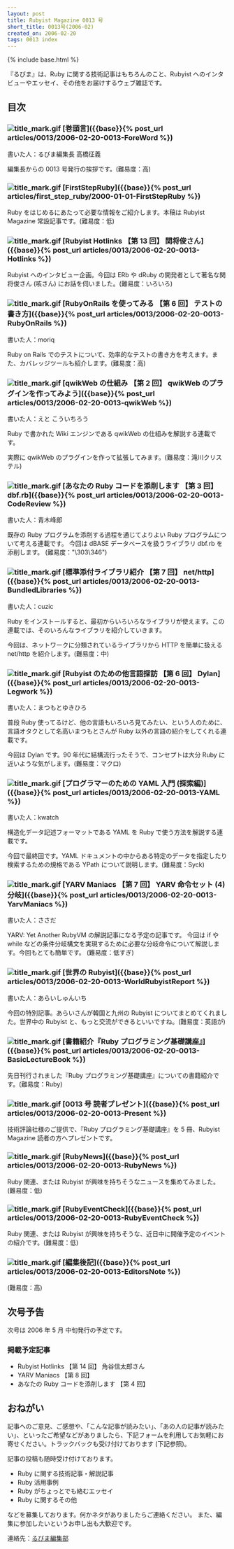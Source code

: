 ```yaml
---
layout: post
title: Rubyist Magazine 0013 号
short_title: 0013号(2006-02)
created_on: 2006-02-20
tags: 0013 index
---
```

{% include base.html %}


『るびま』は、Ruby に関する技術記事はもちろんのこと、Rubyist へのインタビューやエッセイ、その他をお届けするウェブ雑誌です。

## 目次

### ![title_mark.gif]({{base}}{{site.baseurl}}/images/title_mark.gif) [巻頭言]({{base}}{% post_url articles/0013/2006-02-20-0013-ForeWord %})

書いた人：るびま編集長 高橋征義

編集長からの 0013 号発行の挨拶です。(難易度：高)

### ![title_mark.gif]({{base}}{{site.baseurl}}/images/title_mark.gif) [FirstStepRuby]({{base}}{% post_url articles/first_step_ruby/2000-01-01-FirstStepRuby %})

Ruby をはじめるにあたって必要な情報をご紹介します。本稿は Rubyist Magazine 常設記事です。(難易度：低)

### ![title_mark.gif]({{base}}{{site.baseurl}}/images/title_mark.gif) [Rubyist Hotlinks 【第 13 回】 関将俊さん]({{base}}{% post_url articles/0013/2006-02-20-0013-Hotlinks %})

Rubyist へのインタビュー企画。今回は ERb や dRuby の開発者として著名な関将俊さん (咳さん) にお話を伺いました。(難易度：いろいろ)

### ![title_mark.gif]({{base}}{{site.baseurl}}/images/title_mark.gif) [RubyOnRails を使ってみる 【第 6 回】 テストの書き方]({{base}}{% post_url articles/0013/2006-02-20-0013-RubyOnRails %})

書いた人：moriq

Ruby on Rails でのテストについて、効率的なテストの書き方を考えます。また、カバレッジツールも紹介します。(難易度：高)

### ![title_mark.gif]({{base}}{{site.baseurl}}/images/title_mark.gif) [qwikWeb の仕組み 【第 2 回】 qwikWeb のプラグインを作ってみよう]({{base}}{% post_url articles/0013/2006-02-20-0013-qwikWeb %})

書いた人：えと こういちろう

Ruby で書かれた Wiki エンジンである qwikWeb の仕組みを解説する連載です。

実際に qwikWeb のプラグインを作って拡張してみます。(難易度：滝川クリステル)

### ![title_mark.gif]({{base}}{{site.baseurl}}/images/title_mark.gif) [あなたの Ruby コードを添削します 【第 3 回】 dbf.rb]({{base}}{% post_url articles/0013/2006-02-20-0013-CodeReview %})

書いた人：青木峰郎

既存の Ruby プログラムを添削する過程を通じてよりよい Ruby プログラムについて考える連載です。
今回は dBASE データベースを扱うライブラリ dbf.rb を添削します。
(難易度："\303\346")

### ![title_mark.gif]({{base}}{{site.baseurl}}/images/title_mark.gif) [標準添付ライブラリ紹介 【第 7 回】 net/http]({{base}}{% post_url articles/0013/2006-02-20-0013-BundledLibraries %})

書いた人：cuzic

Ruby をインストールすると、最初からいろいろなライブラリが使えます。この連載では、そのいろんなライブラリを紹介していきます。

今回は、ネットワークに分類されているライブラリから HTTP を簡単に扱える net/http を紹介します。(難易度：中)

### ![title_mark.gif]({{base}}{{site.baseurl}}/images/title_mark.gif) [Rubyist のための他言語探訪 【第 6 回】 Dylan]({{base}}{% post_url articles/0013/2006-02-20-0013-Legwork %})

書いた人：まつもとゆきひろ

普段 Ruby 使ってるけど、他の言語もいろいろ見てみたい、という人のために、言語オタクとして名高いまつもとさんが Ruby 以外の言語の紹介をしてくれる連載です。

今回は Dylan です。90 年代に結構流行ったそうで、コンセプトは大分 Ruby に近いような気がします。(難易度：マクロ)

### ![title_mark.gif]({{base}}{{site.baseurl}}/images/title_mark.gif) [プログラマーのための YAML 入門 (探索編)]({{base}}{% post_url articles/0013/2006-02-20-0013-YAML %})

書いた人：kwatch

構造化データ記述フォーマットである YAML を Ruby で使う方法を解説する連載です。

今回で最終回です。YAML ドキュメントの中からある特定のデータを指定したり検索するための規格である YPath について説明します。(難易度：Syck)

### ![title_mark.gif]({{base}}{{site.baseurl}}/images/title_mark.gif) [YARV Maniacs 【第 7 回】 YARV 命令セット (4) 分岐]({{base}}{% post_url articles/0013/2006-02-20-0013-YarvManiacs %})

書いた人：ささだ

YARV: Yet Another RubyVM の解説記事になる予定の記事です。
今回は if や while などの条件分岐構文を実現するために必要な分岐命令について解説します。今回もとても簡単です。
(難易度：低すぎ)

### ![title_mark.gif]({{base}}{{site.baseurl}}/images/title_mark.gif)  [世界の Rubyist]({{base}}{% post_url articles/0013/2006-02-20-0013-WorldRubyistReport %})

書いた人：あらいしゅんいち

今回の特別記事。あらいさんが韓国と九州の Rubyist についてまとめてくれました。世界中の Rubyist と、もっと交流ができるといいですね。(難易度：英語が)

### ![title_mark.gif]({{base}}{{site.baseurl}}/images/title_mark.gif)  [書籍紹介『Ruby プログラミング基礎講座』]({{base}}{% post_url articles/0013/2006-02-20-0013-BasicLectureBook %})

先日刊行されました『Ruby プログラミング基礎講座』についての書籍紹介です。(難易度：Ruby)

### ![title_mark.gif]({{base}}{{site.baseurl}}/images/title_mark.gif)  [0013 号 読者プレゼント]({{base}}{% post_url articles/0013/2006-02-20-0013-Present %})

技術評論社様のご提供で、『Ruby プログラミング基礎講座』を 5 冊、Rubyist Magazine 読者の方へプレゼントです。

### ![title_mark.gif]({{base}}{{site.baseurl}}/images/title_mark.gif) [RubyNews]({{base}}{% post_url articles/0013/2006-02-20-0013-RubyNews %})

Ruby 関連、または Rubyist が興味を持ちそうなニュースを集めてみました。(難易度：低)

### ![title_mark.gif]({{base}}{{site.baseurl}}/images/title_mark.gif) [RubyEventCheck]({{base}}{% post_url articles/0013/2006-02-20-0013-RubyEventCheck %})

Ruby 関連、または Rubyist が興味を持ちそうな、近日中に開催予定のイベントの紹介です。(難易度：低)

### ![title_mark.gif]({{base}}{{site.baseurl}}/images/title_mark.gif) [編集後記]({{base}}{% post_url articles/0013/2006-02-20-0013-EditorsNote %})

(難易度：高)

## 次号予告

次号は 2006 年 5 月 中旬発行の予定です。

### 掲載予定記事

* Rubyist Hotlinks 【第 14 回】 角谷信太郎さん
* YARV Maniacs 【第 8 回】
* あなたの Ruby コードを添削します 【第 4 回】


## おねがい

記事へのご意見、ご感想や、「こんな記事が読みたい」、「あの人の記事が読みたい」、といったご希望などがありましたら、下記フォームを利用してお気軽にお寄せください。トラックバックも受け付けております (下記参照)。

記事の投稿も随時受け付けております。

* Ruby に関する技術記事・解説記事
* Ruby 活用事例
* Ruby がちょっとでも絡むエッセイ
* Ruby に関するその他


などを募集しております。何かネタがありましたらご連絡ください。
また、編集に参加したいというお申し出も大歓迎です。

連絡先：[るびま編集部](mailto:magazine@ruby-no-kai.org)


